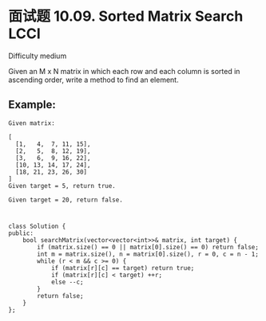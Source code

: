 # 面试题 10.09. Sorted Matrix Search LCCI
Difficulty medium

Given an M x N matrix in which each row and each column is sorted in ascending order, write a method to find an element.


## Example:
```
Given matrix:

[
  [1,   4,  7, 11, 15],
  [2,   5,  8, 12, 19],
  [3,   6,  9, 16, 22],
  [10, 13, 14, 17, 24],
  [18, 21, 23, 26, 30]
]
Given target = 5, return true.

Given target = 20, return false.
```


#
```
class Solution {
public:
    bool searchMatrix(vector<vector<int>>& matrix, int target) {
        if (matrix.size() == 0 || matrix[0].size() == 0) return false;
        int m = matrix.size(), n = matrix[0].size(), r = 0, c = n - 1;
        while (r < m && c >= 0) {
            if (matrix[r][c] == target) return true;
            if (matrix[r][c] < target) ++r;
            else --c;
        }
        return false;
    }
};
```